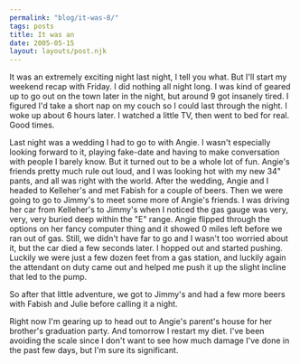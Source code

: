 ```yaml
---
permalink: "blog/it-was-8/"
tags: posts
title: It was an
date: 2005-05-15
layout: layouts/post.njk
---
```


It was an extremely exciting night last night, I tell you what. But I'll start my weekend recap with Friday. I did nothing all night long. I was kind of geared up to go out on the town later in the night, but around 9 got insanely tired. I figured I'd take a short nap on my couch so I could last through the night. I woke up about 6 hours later. I watched a little TV, then went to bed for real. Good times. 

Last night was a wedding I had to go to with Angie. I wasn't especially looking forward to it, playing fake-date and having to make conversation with people I barely know. But it turned out to be a whole lot of fun. Angie's friends pretty much rule out loud, and I was looking hot with my new 34" pants, and all was right with the world. After the wedding, Angie and I headed to Kelleher's and met Fabish for a couple of beers. Then we were going to go to Jimmy's to meet some more of Angie's friends. I was driving her car from Kelleher's to Jimmy's when I noticed the gas gauge was very, very, very buried deep within the "E" range. Angie flipped through the options on her fancy computer thing and it showed 0 miles left before we ran out of gas. Still, we didn't have far to go and I wasn't too worried about it, but the car died a few seconds later. I hopped out and started pushing. Luckily we were just a few dozen feet from a gas station, and luckily again the attendant on duty came out and helped me push it up the slight incline that led to the pump. 

So after that little adventure, we got to Jimmy's and had a few more beers with Fabish and Julie before calling it a night. 

Right now I'm gearing up to head out to Angie's parent's house for her brother's graduation party. And tomorrow I restart my diet. I've been avoiding the scale since I don't want to see how much damage I've done in the past few days, but I'm sure its significant.